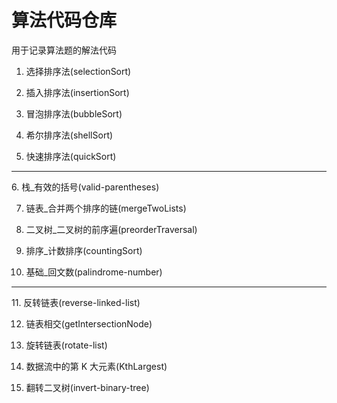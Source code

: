 # 算法代码仓库

  用于记录算法题的解法代码

1. 选择排序法(selectionSort)

2. 插入排序法(insertionSort)

3. 冒泡排序法(bubbleSort)
 
4. 希尔排序法(shellSort)
 
5. 快速排序法(quickSort)
<hr>
6. 栈_有效的括号(valid-parentheses)

7. 链表_合并两个排序的链(mergeTwoLists)

8. 二叉树_二叉树的前序遍(preorderTraversal)

9. 排序_计数排序(countingSort)

10. 基础_回文数(palindrome-number)
<hr>
11. 反转链表(reverse-linked-list)

12. 链表相交(getIntersectionNode)

13. 旋转链表(rotate-list)

14. 数据流中的第 K 大元素(KthLargest)

15. 翻转二叉树(invert-binary-tree)
